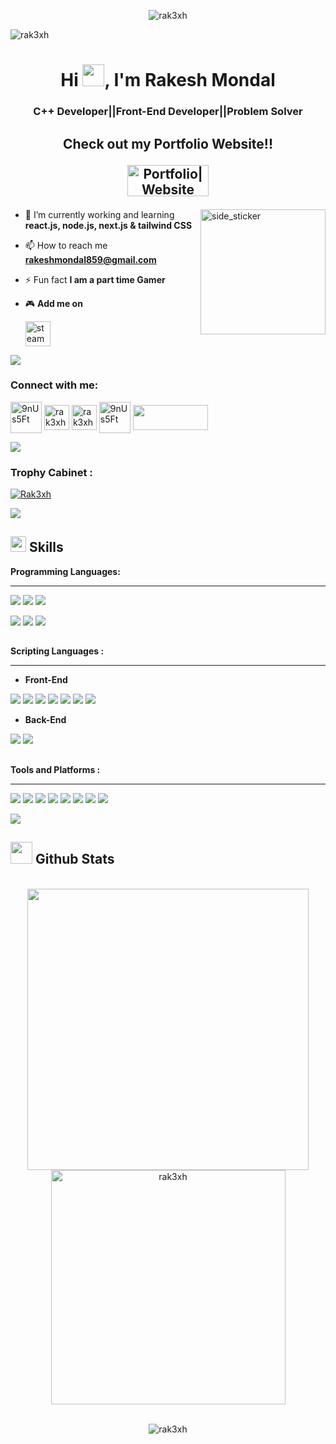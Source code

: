 <p align="center"><img src="https://media.licdn.com/dms/image/D4D16AQEhdgA8sDbTxw/profile-displaybackgroundimage-shrink_350_1400/0/1701219687023?e=1706745600&v=beta&t=q06KQVt3mo6o9oVm1Hph0h57c71Di2urmE-1XEAIG4A" alt="rak3xh" />
<p align="left"> <img src="https://komarev.com/ghpvc/?username=rak3xh&label=Profile%20views&color=0e75b6&style=flat" alt="rak3xh" /> </p>
<h1 align="center">Hi <img src="https://media.giphy.com/media/hvRJCLFzcasrR4ia7z/giphy.gif" width="35">, I'm Rakesh Mondal</h1>
 <h3 align="center">C++ Developer||Front-End Developer||Problem Solver</h3>

##

## <p align="center">Check out my Portfolio Website!! </p> <p align="center"><a href="https://rak3xh-portfolio.vercel.app/" target="blank"><img src="https://monophy.com/media/f9Se3WUHZYc79gvN8H/monophy.gif" alt="Portfolio|Website" height="50" width="130"></a></p>





<img align="right" width=200px height=200px alt="side_sticker" src="https://www.codingwithslinky.com/GIFs/codingDino.gif" />

- 🌱 I’m currently working and learning **react.js, node.js, next.js & tailwind CSS**

- 📫 How to reach me **rakeshmondal859@gmail.com**

- ⚡ Fun fact **I am a part time Gamer**
- 🎮 **Add me on**

   <a href="https://steamcommunity.com/profiles/76561199074954137/" target="blank">   <img src="https://cdn.freebiesupply.com/images/large/2x/steam-logo-transparent.png" alt="steam" width="40" height="40"/> </a>

<img src="https://user-images.githubusercontent.com/73097560/115834477-dbab4500-a447-11eb-908a-139a6edaec5c.gif">
<h3 align="left">Connect with me:</h3>
<p align="left">
<a href="https://www.linkedin.com/in/rak3xh/" target="blank"><img align="center" src="https://upload.wikimedia.org/wikipedia/commons/thumb/c/ca/LinkedIn_logo_initials.png/768px-LinkedIn_logo_initials.png" alt="9nUs5Ft" height="50" width="50" /></a>
<a href="https://twitter.com/rak3xh_" target="blank"><img align="center" src="https://toppng.com/uploads/preview/twitter-x-new-logo-icon-png-11692480121koxvq54was.webp" alt="rak3xh_" height="40" width="40" /></a>
<a href="https://instagram.com/rak3xh" target="blank"><img align="center" src="https://upload.wikimedia.org/wikipedia/commons/thumb/e/e7/Instagram_logo_2016.svg/2048px-Instagram_logo_2016.svg.png" alt="rak3xh" height="40" width="40" /></a>
<a href="https://discord.gg/9nUs5Ft" target="blank"><img align="center" src="https://static.vecteezy.com/system/resources/previews/018/930/718/original/discord-logo-discord-icon-transparent-free-png.png" alt="9nUs5Ft" height="50" width="50" /></a> <a href="https://www.hackerrank.com/profile/rakeshmondal859" target="blank"> <img align="center" src="https://user-images.githubusercontent.com/1194257/65596422-1cef2080-df97-11e9-9abb-a225204d1805.png" height="40" width="120"/></a>

</p>
<img src="https://user-images.githubusercontent.com/73097560/115834477-dbab4500-a447-11eb-908a-139a6edaec5c.gif">
<h3 align="left">Trophy Cabinet :</h3>

<p align="left"> <a href="https://github.com/ryo-ma/github-profile-trophy"><img src="https://github-profile-trophy.vercel.app/?username=rak3xh&theme=algolia" alt="Rak3xh" /></a></p>

<img src="https://user-images.githubusercontent.com/73097560/115834477-dbab4500-a447-11eb-908a-139a6edaec5c.gif">

## <img src="https://media2.giphy.com/media/QssGEmpkyEOhBCb7e1/giphy.gif?cid=ecf05e47a0n3gi1bfqntqmob8g9aid1oyj2wr3ds3mg700bl&rid=giphy.gif" width ="25"><b> Skills</b>

**Programming Languages:**
****
<img src="https://img.shields.io/badge/C-Programming-blue"> <img src="https://img.shields.io/badge/C%2B%2B-Programming-blue"> <img src="https://img.shields.io/badge/C%23-programming-blue"> <p> <img src="https://img.shields.io/badge/python-%233776AB.svg?&style=for-the-badge&logo=python&logoColor=white" /> <img src="https://img.shields.io/badge/numpy-%23013243.svg?&style=for-the-badge&logo=numpy&logoColor=white" /> <img src="https://img.shields.io/badge/java-%23007396.svg?&style=for-the-badge&logo=java&logoColor=white" />

##

**Scripting Languages :**

****

- **Front-End**

<img src="https://img.shields.io/badge/html5-%23E34F26.svg?&style=for-the-badge&logo=html5&logoColor=white" /> <img src="https://img.shields.io/badge/css3-%231572B6.svg?&style=for-the-badge&logo=css3&logoColor=white" /> <img src="https://img.shields.io/badge/tailwind%20css-%2338B2AC.svg?&style=for-the-badge&logo=tailwind%20css&logoColor=white" /> <img src="https://img.shields.io/badge/javascript-%23F7DF1E.svg?&style=for-the-badge&logo=javascript&logoColor=black" /> <img src="https://img.shields.io/badge/react-%2361DAFB.svg?&style=for-the-badge&logo=react&logoColor=black" /> <img src="https://img.shields.io/badge/next.js-%23000000.svg?&style=for-the-badge&logo=next.js&logoColor=white" /> <img src="https://img.shields.io/badge/typescript-%233178C6.svg?&style=for-the-badge&logo=typescript&logoColor=white" />
<p>
 
- **Back-End**

<img src="https://img.shields.io/badge/php-%23777BB4.svg?&style=for-the-badge&logo=php&logoColor=white" /> <img src="https://img.shields.io/badge/mysql-%234479A1.svg?&style=for-the-badge&logo=mysql&logoColor=white" /> 
</p>

##

**Tools and Platforms :**

****
<img src="https://img.shields.io/badge/visual%20studio-%235C2D91.svg?&style=for-the-badge&logo=visual%20studio&logoColor=white" /> <img src="https://img.shields.io/badge/visual%20studio%20code-%23007ACC.svg?&style=for-the-badge&logo=visual%20studio%20code&logoColor=white" /> <img src="https://img.shields.io/badge/sublime%20text-%23FF9800.svg?&style=for-the-badge&logo=sublime%20text&logoColor=black" /> <img src="https://img.shields.io/badge/xampp-%23FB7A24.svg?&style=for-the-badge&logo=xampp&logoColor=white" /> <img src="https://img.shields.io/badge/vercel-%23000000.svg?&style=for-the-badge&logo=vercel&logoColor=white" /> <img src="https://img.shields.io/badge/netlify-%2300C7B7.svg?&style=for-the-badge&logo=netlify&logoColor=white" />  <img src="https://img.shields.io/badge/heroku-%23430098.svg?&style=for-the-badge&logo=heroku&logoColor=white" /> <img src="https://img.shields.io/badge/unity-%23000000.svg?&style=for-the-badge&logo=unity&logoColor=white" /> 
<p>
<img src="https://user-images.githubusercontent.com/73097560/115834477-dbab4500-a447-11eb-908a-139a6edaec5c.gif">
</p>


## <img src="https://media.giphy.com/media/iY8CRBdQXODJSCERIr/giphy.gif" width="35"><b> Github Stats </b>
<br>
 
   
<div align="center">
<a href="https://github.com/rak3xh">
 <img src="https://github-readme-stats.vercel.app/api?username=rak3xh&include_all_commits=true&count_private=true&show_icons=true&line_height=20&title_color=7A7ADB&icon_color=2234AE&text_color=D3D3D3&bg_color=0,000000,130F40" width="450"/>
</a>
</div>
<div align="center">
 <a href="https://github.com/rak3xh">
  <img src="https://github-readme-stats.vercel.app/api/top-langs?username=rak3xh&show_icons=true&locale=en&layout=compact&line_height=20&title_color=7A7ADB&icon_color=2234AE&text_color=D3D3D3&bg_color=0,000000,130F40" width="375"  alt="rak3xh"/>
</a>
</div>
<br>
<div align="center">
<p><img align="center" src="https://github-readme-streak-stats.herokuapp.com/?user=rak3xh&" alt="rak3xh" /></p>
</div>
